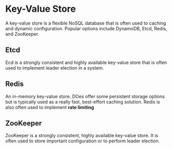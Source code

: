 # Key-Value Store

A key-value store is a flexible NoSQL database that is often used to caching and dynamic configuration. Popular options include DynamoDB, Etcd, Redis, and ZooKeeper.

## Etcd

Ecd is a strongly consistent and highly available key-value store that is often used to implement leader election in a system.

## Redis

An in-memory key-value store. DOes offer some persistent storage options but is typically used as a really fast, best-effort caching solution. Redis is also often used to implement **rate limiting**

## ZooKeeper

ZooKeeper is a strongly consistent, highly available key-value store. It is often used to store important configuration or to perform leader election.
